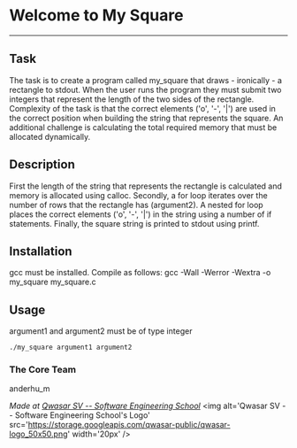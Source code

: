# Welcome to My Square
***

## Task
The task is to create a program called my_square that draws - ironically - a rectangle to stdout.
When the user runs the program they must submit two integers that represent the length of the two sides of the rectangle.
Complexity of the task is that the correct elements ('o', '-', '|') are used in the correct position when building the string that
represents the square. An additional challenge is calculating the total required memory that must be allocated dynamically.

## Description
First the length of the string that represents the rectangle is calculated and memory is allocated using calloc.
Secondly, a for loop iterates over the number of rows that the rectangle has (argument2). A nested for loop places the correct elements
('o', '-', '|') in the string using a number of if statements.
Finally, the square string is printed to stdout using printf.

## Installation
gcc must be installed.
Compile as follows:
gcc -Wall -Werror -Wextra -o my_square my_square.c

## Usage
argument1 and argument2 must be of type integer
```
./my_square argument1 argument2
```

### The Core Team
anderhu_m

<span><i>Made at <a href='https://qwasar.io'>Qwasar SV -- Software Engineering School</a></i></span>
<span><img alt='Qwasar SV -- Software Engineering School's Logo' src='https://storage.googleapis.com/qwasar-public/qwasar-logo_50x50.png' width='20px' /></span>
